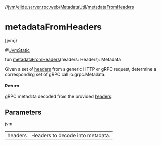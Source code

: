 //[jvm](../../../index.md)/[elide.server.rpc.web](../index.md)/[MetadataUtil](index.md)/[metadataFromHeaders](metadata-from-headers.md)

# metadataFromHeaders

[jvm]\

@[JvmStatic](https://kotlinlang.org/api/latest/jvm/stdlib/kotlin.jvm/-jvm-static/index.html)

fun [metadataFromHeaders](metadata-from-headers.md)(headers: Headers): Metadata

Given a set of [headers](metadata-from-headers.md) from a generic HTTP or gRPC request, determine a corresponding set of gRPC call io.grpc.Metadata.

#### Return

gRPC metadata decoded from the provided [headers](metadata-from-headers.md).

## Parameters

jvm

| | |
|---|---|
| headers | Headers to decode into metadata. |
